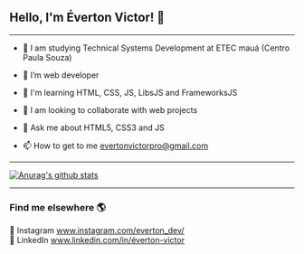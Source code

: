 ## Hello, I'm Éverton Victor! 👋

<hr>

- 👊 I am studying Technical Systems Development at ETEC mauá (Centro Paula Souza)

- 🔭 I’m web developer

- 🌱 I'm learning HTML, CSS, JS, LibsJS and FrameworksJS

- 👯 I am looking to collaborate with web projects 

- 💬 Ask me about HTML5, CSS3 and JS

- 📫 How to get to me <a href="evertonvictorpro@gmail.com">evertonvictorpro@gmail.com</a>

<hr>

[![Anurag's github stats](https://github-readme-stats.vercel.app/api?username=Everton-Victor&theme=dracula)](https://github.com/anuraghazra/github-readme-stats)

<hr>

### Find me elsewhere 🌎

📸 Instagram www.instagram.com/everton_dev/ <br>
💼 LinkedIn www.linkedin.com/in/éverton-victor <br>

